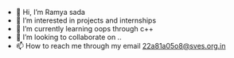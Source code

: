 - 👋 Hi, I’m Ramya sada
- 👀 I’m interested in projects and internships
- 🌱 I’m currently learning oops through c++
- 💞️ I’m looking to collaborate on ..
- 📫 How to reach me through my email 22a81a05o8@sves.org.in

<!---
22a81a05o8/22a81a05o8 is a ✨ special ✨ repository because its `README.md` (this file) appears on your GitHub profile.
You can click the Preview link to take a look at your changes.
--->

